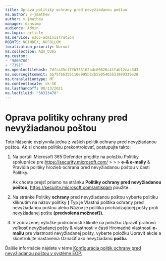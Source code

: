 ```yaml
---
title: Oprava politiky ochrany pred nevyžiadanou poštou
ms.author: v-jmathew
author: v-jmathew
manager: dansimp
audience: Admin
ms.topic: article
ms.service: o365-administration
ROBOTS: NOINDEX, NOFOLLOW
localization_priority: Normal
ms.collection: Adm_O365
ms.custom:
- "9000760"
- "7391"
ms.openlocfilehash: 7dfca35c17fb753102bdc80826c41fab12cac8d3
ms.sourcegitcommit: ab75f66355116e995b3cb5505465b31989339e28
ms.translationtype: MT
ms.contentlocale: sk-SK
ms.lasthandoff: 08/13/2021
ms.locfileid: "58313478"
---
```

# <a name="fix-anti-spam-policy"></a>Oprava politiky ochrany pred nevyžiadanou poštou

Toto hlásenie ovplyvnila jedna z vašich politík ochrany pred nevyžiadanou poštou. Ak si chcete politiku prekontrolovať, postupujte takto:

1. Na portáli Microsoft 365 Defender prejdite na položku Politiky spolupráce pre <https://security.microsoft.com/>  \>  \>  \> **e-& e-maily** &  Pravidlá politiky hrozieb ochrana pred nevyžiadanou poštou v časti Politiky.

   Ak chcete prejsť priamo na stránku **Politiky ochrany pred nevyžiadanou poštou,** <https://security.microsoft.com/antispam> použite .

2. Na stránke Politiky **ochrany** pred nevyžiadanou poštou vyberte politiku kliknutím na  názov politiky **(**  Typ je Vlastná politika ochrany pred nevyžiadanou poštou alebo Názov je politika prichádzajúcej pošty proti nevyžiadanej pošte **(predvolená možnosť)).**

3. V zobrazenej výložke podrobností kliknite na položku Upraviť prahovú veľkosť nevyžiadanej pošty & vlastnosti v časti Hromadné vlastnosti **e-mailu** pre vlastnosti nevyžiadanej pošty, vyberte položku Upraviť akcie a skontrolujte nastavenia Označiť ako nevyžiadanú **poštu.** 

Ďalšie informácie nájdete v téme [Konfigurácia politík ochrany pred nevyžiadanou poštou v systéme EOP.](https://docs.microsoft.com/microsoft-365/security/office-365-security/configure-your-spam-filter-policies)

